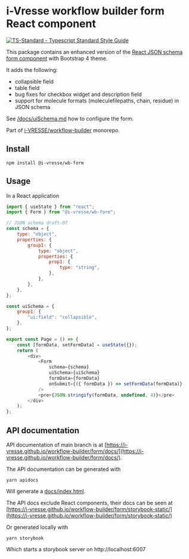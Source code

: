 # i-Vresse workflow builder form React component

[![TS-Standard - Typescript Standard Style Guide](https://badgen.net/badge/code%20style/ts-standard/blue?icon=typescript)](https://github.com/standard/ts-standard)

This package contains an enhanced version of the [React JSON schema form component](https://github.com/rjsf-team/react-jsonschema-form) with Bootstrap 4 theme.

It adds the following:

- collapsible field
- table field
- bug fixes for checkbox widget and description field
- support for molecule formats (moleculefilepaths, chain, residue) in JSON schema

See [/docs/uiSchema.md](https://github.com/i-VRESSE/workflow-builder/blob/main/docs/uiSchema.md) how to configure the form.

Part of [i-VRESSE/workflow-builder](https://github.com/i-VRESSE/workflow-builder) monorepo.

## Install

```shell
npm install @i-vresse/wb-form
```

## Usage

In a React application

```js
import { useState } from "react";
import { Form } from "@i-vresse/wb-form";

// JSON schema draft-07
const schema = {
    type: "object",
    properties: {
        group1: {
            type: "object",
            properties: {
                prop1: {
                    type: "string",
                },
            },
        },
    },
};

const uiSchema = {
    group1: {
        "ui:field": "collapsible",
    },
};

export const Page = () => {
    const [formData, setFormData] = useState({});
    return (
        <div>
            <Form
                schema={schema}
                uiSchema={uiSchema}
                formData={formData}
                onSubmit={({ formData }) => setFormData(formData)}
            />
            <pre>{JSON.stringify(formData, undefined, 4)}</pre>
        </div>
    );
};
```

## API documentation

API documentation of main branch is at [https://i-vresse.github.io/workflow-builder/form/docs/](https://i-vresse.github.io/workflow-builder/form/docs/).

The API documentation can be generated with

```shell
yarn apidocs
```

Will generate a [docs/index.html](docs/index.html).

The API docs exclude React components, their docs can be seen at 
[https://i-vresse.github.io/workflow-builder/form/storybook-static/](https://i-vresse.github.io/workflow-builder/form/storybook-static/)

Or generated locally with

```shell
yarn storybook
```

Which starts a storybook server on http://localhost:6007

